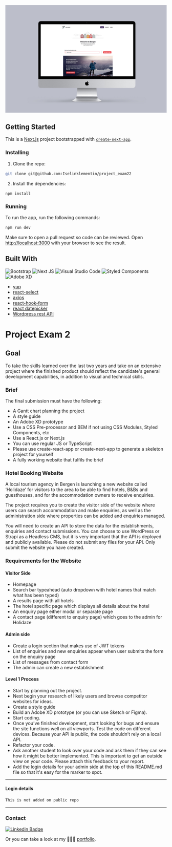 ![image](assets/exam.jpg)

## Getting Started

This is a [Next.js](https://nextjs.org/) project bootstrapped with [`create-next-app`](https://github.com/vercel/next.js/tree/canary/packages/create-next-app).

### Installing

1. Clone the repo:

```bash
git clone git@github.com:Iselinklementin/project_exam22
```

2. Install the dependencies:

```
npm install
```

### Running

To run the app, run the following commands:

```bash
npm run dev
```

Make sure to open a pull request so code can be reviewed.
Open [http://localhost:3000](http://localhost:3000) with your browser to see the result.

## Built With

![Bootstrap](https://img.shields.io/badge/bootstrap-%23563D7C.svg?style=for-the-badge&logo=bootstrap&logoColor=white) 
![Next JS](https://img.shields.io/badge/Next-black?style=for-the-badge&logo=next.js&logoColor=white)
![Visual Studio Code](https://img.shields.io/badge/Visual%20Studio%20Code-0078d7.svg?style=for-the-badge&logo=visual-studio-code&logoColor=white)
![Styled Components](https://img.shields.io/badge/styled--components-DB7093?style=for-the-badge&logo=styled-components&logoColor=white)
![Adobe XD](https://img.shields.io/badge/Adobe%20XD-470137?style=for-the-badge&logo=Adobe%20XD&logoColor=#FF61F6)

- [yup](https://www.npmjs.com/package/yup)
- [react-select](https://react-select.com/home)
- [axios](https://github.com/axios/axios)
- [react-hook-form](https://react-hook-form.com/)
- [react datepicker](https://reactdatepicker.com/)
- [Wordpress rest API](https://developer.wordpress.org/rest-api/)


# Project Exam 2

## Goal

To take the skills learned over the last two years and take on an extensive project where the finished product should reflect the candidate's general development capabilities, in addition to visual and technical skills.

### Brief

The final submission must have the following:

- A Gantt chart planning the project
- A style guide
- An Adobe XD prototype
- Use a CSS Pre-processor and BEM if not using CSS Modules, Styled Components, etc
- Use a React.js or Next.js
- You can use regular JS or TypeScript
- Please use create-react-app or create-next-app to generate a skeleton project for yourself
- A fully working website that fulfils the brief

### Hotel Booking Website

A local tourism agency in Bergen is launching a new website called ‘Holidaze’ for visitors to the area to be able to find hotels, B&Bs and guesthouses, and for the accommodation owners to receive enquiries.

The project requires you to create the visitor side of the website where users can search accommodation and make enquiries, as well as the administration side where properties can be added and enquiries managed.

You will need to create an API to store the data for the establishments, enquiries and contact submissions. You can choose to use WordPress or Strapi as a Headless CMS, but it is very important that the API is deployed and publicly available. Please do not submit any files for your API. Only submit the website you have created.

### Requirements for the Website

#### Visitor Side

- Homepage
- Search bar typeahead (auto dropdown with hotel names that match what has been typed)
- A results page with all hotels
- The hotel specific page which displays all details about the hotel
- An enquiry page either modal or separate page
- A contact page (different to enquiry page) which goes to the admin for Holidaze

#### Admin side

- Create a login section that makes use of JWT tokens
- List of enquiries and new enquiries appear when user submits the form on the enquiry page
- List of messages from contact form
- The admin can create a new establishment

#### Level 1 Process

- Start by planning out the project.
- Next begin your research of likely users and browse competitor websites for ideas.
- Create a style guide
- Build an Adobe XD prototype (or you can use Sketch or Figma).
- Start coding.
- Once you’ve finished development, start looking for bugs and ensure the site functions well on all viewports. Test the code on different devices. Because your API is public, the code shouldn’t rely on a local API.
- Refactor your code.
- Ask another student to look over your code and ask them if they can see how it might be better implemented. This is important to get an outside view on your code. Please attach this feedback to your report.
- Add the login details for your admin side at the top of this README.md file so that it's easy for the marker to spot.

---

#### Login details

```bash
This is not added on public repo
```
---

### Contact

[![Linkedin Badge](https://img.shields.io/badge/-IselinHaugen-white?style=for-the-badge&logo=Linkedin&logoColor=0077b5&link=https://www.linkedin.com/in/iselinhaugen)](https://www.linkedin.com/in/iselinhaugen)

Or you can take a look at my 👩🏼‍💻 [portfolio](https://iselinklementin.netlify.app/).
